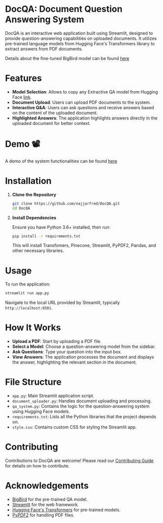  # DocQA: Document Question Answering System

 DocQA is an interactive web application built using Streamlit, designed to provide question-answering capabilities on uploaded documents. It utilizes pre-trained language models from Hugging Face's Transformers library to extract answers from PDF documents.

 Details about the fine-tuned BigBird model can be found [here](https://huggingface.co/FredNajjar/bigbird-QA-squad_v2.2)

 # Features
 
 - **Model Selection**: Allows to copy any Extractive QA model from Hugging Face [link](https://huggingface.co/models?pipeline_tag=question-answering&sort=trending).
 - **Document Upload**: Users can upload PDF documents to the system.
 - **Interactive Q&A**: Users can ask questions and receive answers based on the content of the uploaded document.
 - **Highlighted Answers**: The application highlights answers directly in the uploaded document for better context.

# Demo 📽️

A demo of the system functionalities can be found [here](https://www.youtube.com/watch?v=E1wZno7TTo8&ab_channel=FredNajjar)

 # Installation

 1. **Clone the Repository**

    ```bash
    git clone https://github.com/najjarfred/DocQA.git
    cd DocQA
    ```

 2. **Install Dependencies**

    Ensure you have Python 3.6+ installed, then run:

    ```bash
    pip install -r requirements.txt
    ```

    This will install Transfomers, Pinecone, Streamlit, PyPDF2, Pandas, and other necessary libraries.

 # Usage

 To run the application:

 ```bash
 streamlit run app.py
 ```

 Navigate to the local URL provided by Streamlit, typically `http://localhost:8501`.

 # How It Works

 - **Upload a PDF**: Start by uploading a PDF file.
 - **Select a Model**: Choose a question-answering model from the sidebar.
 - **Ask Questions**: Type your question into the input box.
 - **View Answers**: The application processes the document and displays the answer, highlighting the relevant section in the document.

 # File Structure

 - `app.py`: Main Streamlit application script.
 - `document_uploader.py`: Handles document uploading and processing.
 - `qa_system.py`: Contains the logic for the question-answering system using Hugging Face models.
 - `requirements.txt`: Lists all the Python libraries that the project depends on.
 - `style.css`: Contains custom CSS for styling the Streamlit app.

 # Contributing

 Contributions to DocQA are welcome! Please read our [Contributing Guide](CONTRIBUTING.md) for details on how to contribute.

 # Acknowledgements

 - [BigBird](https://arxiv.org/abs/2007.14062) for the pre-trained QA model.
 - [Streamlit](https://www.streamlit.io/) for the web framework.
 - [Hugging Face's Transformers](https://huggingface.co/transformers/) for pre-trained models.
 - [PyPDF2](https://pythonhosted.org/PyPDF2/) for handling PDF files.

